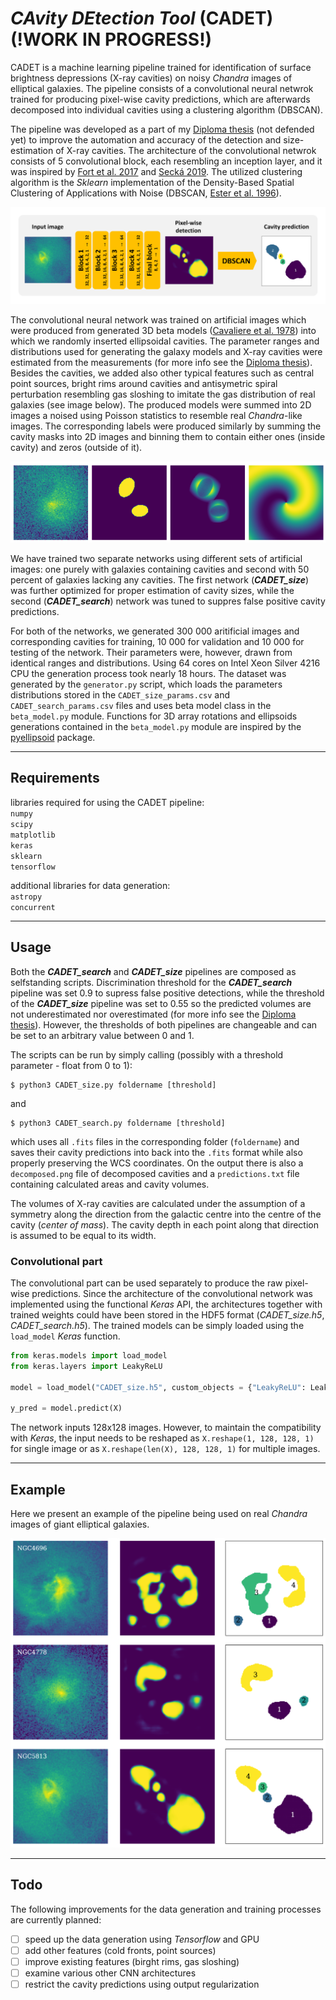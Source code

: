 # *CAvity DEtection Tool* (CADET) (!WORK IN PROGRESS!)
CADET is a machine learning pipeline trained for identification of surface brightness depressions (X-ray cavities) on noisy *Chandra* images of elliptical galaxies. The pipeline consists of a convolutional neural netwrok trained for producing pixel-wise cavity predictions, which are afterwards decomposed into individual cavities using a clustering algorithm (DBSCAN).

The pipeline was developed as a part of my [Diploma thesis](pdfs/diploma_thesis.pdf) (not defended yet) to improve the automation and accuracy of the detection and size-estimation of X-ray cavities. The architecture of the convolutional netwrok consists of 5 convolutional block, each resembling an inception layer, and it was inspired by [Fort et al. 2017](https://ui.adsabs.harvard.edu/abs/2017arXiv171200523F/abstract) and [Secká 2019](https://is.muni.cz/th/rnxoz/?fakulta=1411). The utilized clustering algorithm is the *Sklearn* implementation of the Density-Based Spatial Clustering of Applications with Noise (DBSCAN, [Ester et al. 1996](https://citeseerx.ist.psu.edu/viewdoc/summary?doi=10.1.1.121.9220)).

![Architecture](figures/architecture.png)

The convolutional neural network was trained on artificial images which were produced from generated 3D beta models ([Cavaliere et al. 1978](https://ui.adsabs.harvard.edu/abs/1978A%26A....70..677C/abstract)) into which we randomly inserted ellipsoidal cavities. The parameter ranges and distributions used for generating the galaxy models and X-ray cavities were estimated from the measurements (for more info see the [Diploma thesis](pdfs/diploma_thesis.pdf)). Besides the cavities, we added also other typical features such as central point sources, bright rims around cavities and antisymetric spiral perturbation resembling gas sloshing to imitate the gas distribution of real galaxies (see image below). The produced models were summed into 2D images a noised using Poisson statistics to resemble real *Chandra*-like images. The corresponding labels were produced similarly by summing the cavity masks into 2D images and binning them to contain either ones (inside cavity) and zeros (outside of it).

![Architecture](figures/artificial.png)

We have trained two separate networks using different sets of artificial images: one purely with galaxies containing cavities and second with 50 percent of galaxies lacking any cavities. The first network (***CADET_size***) was further optimized for proper estimation of cavity sizes, while the second (***CADET_search***) network was tuned to suppres false positive cavity predictions.

For both of the networks, we generated 300 000 aritificial images and corresponding cavities for training, 10 000 for validation and 10 000 for testing of the network. Their parameters were, however, drawn from identical ranges and distributions. Using 64 cores on Intel Xeon Silver 4216 CPU the generation process took nearly 18 hours. The dataset was generated by the `generator.py` script, which loads the parameters distributions stored in the `CADET_size_params.csv` and `CADET_search_params.csv` files and uses beta model class in the `beta_model.py` module. Functions for 3D array rotations and ellipsoids generations contained in the `beta_model.py` module are inspired by the [pyellipsoid](https://pypi.org/project/pyellipsoid/) package.

---

## Requirements

libraries required for using the CADET pipeline:\
`numpy`\
`scipy`\
`matplotlib`\
`keras`\
`sklearn`\
`tensorflow`

additional libraries for data generation:\
`astropy`\
`concurrent`

---

## Usage

Both the ***CADET_search*** and ***CADET_size*** pipelines are composed as selfstanding scripts. Discrimination threshold for the ***CADET_search*** pipeline was set 0.9 to supress false positive detections, while the threshold of the ***CADET_size*** pipeline was set to 0.55 so the predicted volumes are not underestimated nor overestimated (for more info see the [Diploma thesis](pdfs/diploma_thesis.pdf)). However, the thresholds of both pipelines are changeable and can be set to an arbitrary value between 0 and 1.

The scripts can be run by simply calling (possibly with a threshold parameter - float from 0 to 1):

```console
$ python3 CADET_size.py foldername [threshold]
```

and

```console
$ python3 CADET_search.py foldername [threshold]
```

which uses all `.fits` files in the corresponding folder (`foldername`) and saves their cavity predictions into back into the `.fits` format while also properly preserving the WCS coordinates. On the output there is also a `decomposed.png` file of decomposed cavities and a `predictions.txt` file containing calculated areas and cavity volumes.

The volumes of X-ray cavities are calculated under the assumption of a symmetry along the direction from the galactic centre into the centre of the cavity (*center of mass*). The cavity depth in each point along that direction is assumed to be equal to its width.

### Convolutional part

The convolutional part can be used separately to produce the raw pixel-wise predictions. Since the architecture of the convolutional network was implemented using the functional *Keras* API, the architectures together with trained weights could have been stored in the HDF5 format (*CADET_size.h5*, *CADET_search.h5*). The trained models can be simply loaded using the `load_model` *Keras* function.

```python
from keras.models import load_model
from keras.layers import LeakyReLU

model = load_model("CADET_size.h5", custom_objects = {"LeakyReLU": LeakyReLU})

y_pred = model.predict(X)
```

The network inputs 128x128 images. However, to maintain the compatibility with *Keras*, the input needs to be reshaped as `X.reshape(1, 128, 128, 1)` for single image or as `X.reshape(len(X), 128, 128, 1)` for multiple images.

---

## Example

Here we present an example of the pipeline being used on real *Chandra* images of giant elliptical galaxies.

![](figures/predictions.png)

---

## Todo

The following improvements for the data generation and training processes are currently planned:

- [ ] speed up the data generation using *Tensorflow* and GPU
- [ ] add other features (cold fronts, point sources)
- [ ] improve existing features (birght rims, gas sloshing)
- [ ] examine various other CNN architectures
- [ ] restrict the cavity predictions using output regularization
